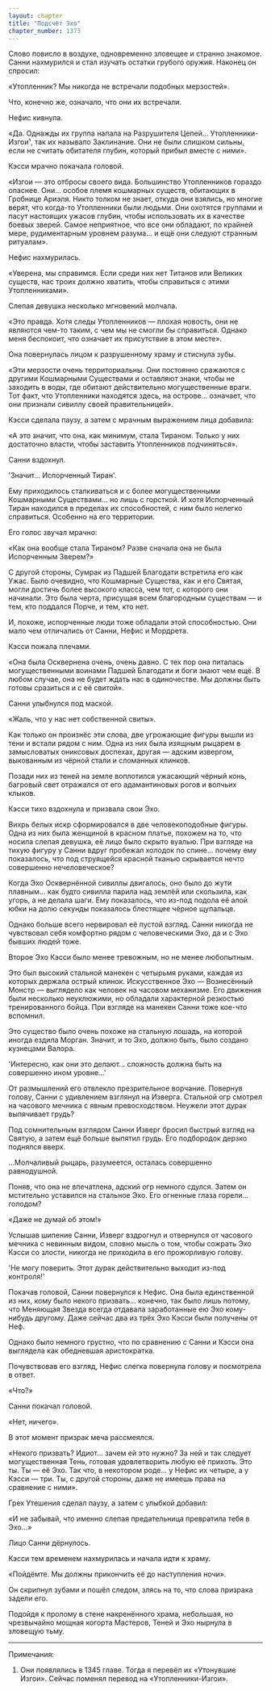 ```yaml
---
layout: chapter
title: "Подсчёт Эхо"
chapter_number: 1373
---
```




Слово повисло в воздухе, одновременно зловещее и странно знакомое. Санни нахмурился и стал изучать остатки грубого оружия. Наконец он спросил:

«Утопленник? Мы никогда не встречали подобных мерзостей».

Что, конечно же, означало, что они их встречали.

Нефис кивнула.

«Да. Однажды их группа напала на Разрушителя Цепей... Утопленники-Изгои¹, так их называло Заклинание. Они не были слишком сильны, если не считать обитателя глубин, который прибыл вместе с ними».

Кэсси мрачно покачала головой.

«Изгои — это отбросы своего вида. Большинство Утопленников гораздо опаснее. Они... особое племя кошмарных существ, обитающих в Гробнице Ариэля. Никто толком не знает, откуда они взялись, но многие верят, что когда-то Утопленники были людьми. Они охотятся группами и пасут настоящих ужасов глубин, чтобы использовать их в качестве боевых зверей. Самое неприятное, что все они обладают, по крайней мере, рудиментарным уровнем разума... и ещё они следуют странным ритуалам».

Нефис нахмурилась.

«Уверена, мы справимся. Если среди них нет Титанов или Великих существ, нас троих должно хватить, чтобы справиться с этими Утопленниками».

Слепая девушка несколько мгновений молчала.

«Это правда. Хотя следы Утопленников — плохая новость, они не являются чем-то таким, с чем мы не смогли бы справиться. Однако меня беспокоит, что означает их присутствие в этом месте».

Она повернулась лицом к разрушенному храму и стиснула зубы.

«Эти мерзости очень территориальны. Они постоянно сражаются с другими Кошмарными Существами и оставляют знаки, чтобы не заходить в воды, где обитают действительно могущественные враги. Тот факт, что Утопленники находятся здесь, на острове... означает, что они признали сивиллу своей правительницей».

Кэсси сделала паузу, а затем с мрачным выражением лица добавила:

«А это значит, что она, как минимум, стала Тираном. Только у них достаточно власти, чтобы заставить Утопленников подчиняться».

Санни вздохнул.

'Значит... Испорченный Тиран'.

Ему приходилось сталкиваться и с более могущественными Кошмарными Существами... но лишь с горсткой. И хотя Испорченный Тиран находился в пределах их способностей, с ним было нелегко справиться. Особенно на его территории.

Его голос звучал мрачно:

«Как она вообще стала Тираном? Разве сначала она не была Испорченным Зверем?»

С другой стороны, Сумрак из Падшей Благодати встретила его как Ужас. Было очевидно, что Кошмарные Существа, как и его Святая, могли достичь более высокого класса, чем тот, с которого они начинали. Это была черта, присущая всем благородным существам — и тем, кто поддался Порче, и тем, кто нет.

И, похоже, испорченные люди тоже обладали этой способностью. Они мало чем отличались от Санни, Нефис и Мордрета.

Кэсси пожала плечами.

«Она была Осквернена очень, очень давно. С тех пор она питалась могущественными воинами Падшей Благодати и боги знают чем ещё. В любом случае, она не будет ждать нас в одиночестве. Мы должны быть готовы сразиться и с её свитой».

Санни улыбнулся под маской.

«Жаль, что у нас нет собственной свиты».

Как только он произнёс эти слова, две угрожающие фигуры вышли из тени и встали рядом с ним. Одна из них была изящным рыцарем в замысловатых ониксовых доспехах, другая — адским извергом, выкованным из чёрной стали и сломанных клинков.

Позади них из теней на земле воплотился ужасающий чёрный конь, багровый свет отражался от его адамантиновых рогов и волчьих клыков.

Кэсси тихо вздохнула и призвала свои Эхо.

Вихрь белых искр сформировался в две человекоподобные фигуры. Одна из них была женщиной в красном платье, похожем на то, что носила слепая девушка, её лицо было скрыто вуалью. При взгляде на тихую фигуру у Санни вдруг пробежал холодок по спине... почему ему показалось, что под струящейся красной тканью скрывается нечто совершенно нечеловеческое?

Когда Эхо Осквернённой сивиллы двигалось, оно было до жути плавным... как будто сивилла парила над землёй или скользила, как угорь, а не делала шаги. Ему показалось, что из-под подола её алой юбки на долю секунды показалось блестящее чёрное щупальце.

Однако больше всего нервировал её пустой взгляд. Санни никогда не чувствовал себя комфортно рядом с человеческими Эхо, да и с Эхо бывших людей тоже.

Второе Эхо Кэсси было менее тревожным, но не менее любопытным.

Это был высокий стальной манекен с четырьмя руками, каждая из которых держала острый клинок. Искусственное Эхо — Вознесённый Монстр — выглядело как человек на часовом механизме. Его движения были несколько неуклюжими, но обладали характерной резкостью тренированного бойца. При взгляде на манекен Санни тоже кое-что вспомнил.

Это существо было очень похоже на стальную лошадь, на которой иногда ездила Морган. Значит, и то Эхо, должно быть, было создано кузнецами Валора.

'Интересно, как они это делают... сложность должна быть на совершенно ином уровне...'

От размышлений его отвлекло презрительное ворчание. Повернув голову, Санни с удивлением взглянул на Изверга. Стальной огр смотрел на часового мечника с явным превосходством. Неужели этот дурак выпячивает грудь?

Под сомнительным взглядом Санни Изверг бросил быстрый взгляд на Святую, а затем ещё больше выпятил грудь. Его подбородок дерзко поднялся вверх.

...Молчаливый рыцарь, разумеется, осталась совершенно равнодушной.

Поняв, что она не впечатлена, адский огр немного сдулся. Затем он мстительно уставился на стальное Эхо. Его огненные глаза горели... голодом?

«Даже не думай об этом!»

Услышав шипение Санни, Изверг вздрогнул и отвернулся от часового мечника с невинным видом, словно мысль о том, чтобы сожрать Эхо Кэсси со злости, никогда не приходила в его прожорливую голову.

'Не могу поверить. Этот дурак действительно выходит из-под контроля!'

Покачав головой, Санни повернулся к Нефис. Она была единственной из них, кому было некого призвать... конечно, так было лишь потому, что Меняющая Звезда всегда отдавала заработанные ею Эхо кому-нибудь другому. Даже сейчас два из трёх Эхо Кэсси были получены от Неф.

Однако было немного грустно, что по сравнению с Санни и Кэсси она выглядела как обедневшая аристократка.

Почувствовав его взгляд, Нефис слегка повернула голову и посмотрела в ответ.

«Что?»

Санни покачал головой.

«Нет, ничего».

В этот момент призрак меча рассмеялся.

«Некого призвать? Идиот... зачем ей это нужно? За ней и так следует могущественная Тень, готовая удовлетворить любую её прихоть. Это ты. Ты — её Эхо. Так что, в некотором роде... у Нефис их четыре, а у Кэсси — три. Ты, с другой стороны, даже не имеешь права на сравнение с ними».

Грех Утешения сделал паузу, а затем с улыбкой добавил:

«И не забывай, что именно слепая предательница превратила тебя в Эхо...»

Лицо Санни дёрнулось.

Кэсси тем временем нахмурилась и начала идти к храму.

«Пойдёмте. Мы должны прикончить её до наступления ночи».

Он скрипнул зубами и пошёл следом, злясь на то, что слова призрака задели его.

Подойдя к пролому в стене накренённого храма, небольшая, но чрезвычайно мощная когорта Мастеров, Теней и Эхо нырнула в зловещую тьму.

***

Примечания:

1. Они появлялись в 1345 главе. Тогда я перевёл их «Утонувшие Изгои». Сейчас поменял перевод на «Утопленники-Изгои».

